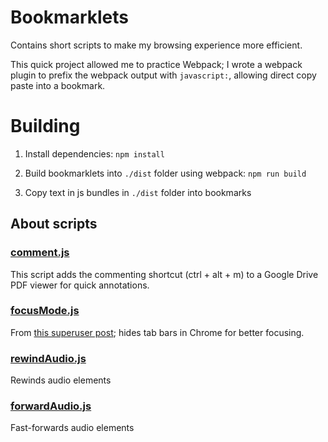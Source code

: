 # Bookmarklets
Contains short scripts to make my browsing experience more efficient.

This quick project allowed me to practice Webpack; I wrote a webpack plugin to prefix the webpack output with `javascript:`, allowing direct copy paste into a bookmark.

# Building
1. Install dependencies: `npm install`

2. Build bookmarklets into `./dist` folder using webpack: `npm run build`

3. Copy text in js bundles in `./dist` folder into bookmarks

## About scripts

### [comment.js](./src/comment.js)
This script adds the commenting shortcut (ctrl + alt + m) to a Google Drive PDF viewer for quick annotations.

### [focusMode.js](./src/focusMode.js)
From [this superuser post](https://superuser.com/questions/565976/how-to-hide-the-tab-bar-in-google-chrome); hides tab bars in Chrome for better focusing.

### [rewindAudio.js](./src/rewindAudio.js)
Rewinds audio elements

### [forwardAudio.js](./src/forwardAudio.js)
Fast-forwards audio elements